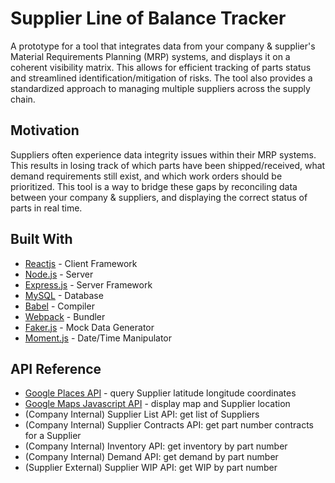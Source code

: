 # Supplier Line of Balance Tracker

A prototype for a tool that integrates data from your company & supplier's Material Requirements Planning (MRP) systems, and displays it on a coherent visibility matrix. This allows for efficient tracking of parts status and streamlined identification/mitigation of risks. The tool also provides a standardized approach to managing multiple suppliers across the supply chain.

## Motivation

Suppliers often experience data integrity issues within their MRP systems. This results in losing track of which parts have been shipped/received, what demand requirements still exist, and which work orders should be prioritized. This tool is a way to bridge these gaps by reconciling data between your company & suppliers, and displaying the correct status of parts in real time.

## Built With

* [Reactjs](https://reactjs.org/) - Client Framework
* [Node.js](https://nodejs.org/en/) - Server
* [Express.js](https://expressjs.com/) - Server Framework
* [MySQL](https://www.mysql.com/) - Database
* [Babel](https://babeljs.io/) - Compiler
* [Webpack](https://webpack.js.org/) - Bundler
* [Faker.js](https://github.com/marak/Faker.js/) - Mock Data Generator
* [Moment.js](https://momentjs.com/) - Date/Time Manipulator

## API Reference

* [Google Places API](https://developers.google.com/places/web-service/intro) - query Supplier latitude longitude coordinates
* [Google Maps Javascript API](https://developers.google.com/maps/documentation/javascript/) - display map and Supplier location
* (Company Internal) Supplier List API: get list of Suppliers
* (Company Internal) Supplier Contracts API: get part number contracts for a Supplier
* (Company Internal) Inventory API: get inventory by part number
* (Company Internal) Demand API: get demand by part number
* (Supplier External) Supplier WIP API: get WIP by part number
